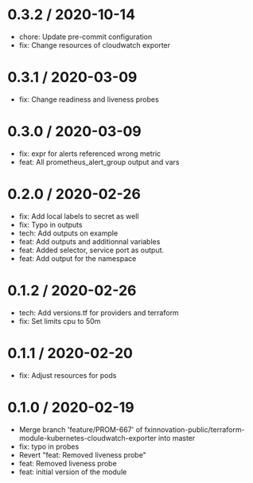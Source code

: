 
0.3.2 / 2020-10-14
==================

  * chore: Update pre-commit configuration
  * fix: Change resources of cloudwatch exporter

0.3.1 / 2020-03-09
==================

  * fix: Change readiness and liveness probes

0.3.0 / 2020-03-09
==================

  * fix: expr for alerts referenced wrong metric
  * feat: All prometheus_alert_group output and vars

0.2.0 / 2020-02-26
==================

  * fix: Add local labels to secret as well
  * fix: Typo in outputs
  * tech: Add outputs on example
  * feat: Add outputs and additionnal variables
  * feat: Added selector, service port as output.
  * feat: Add output for the namespace

0.1.2 / 2020-02-26
==================

  * tech: Add versions.tf for providers and terraform
  * fix: Set limits cpu to 50m

0.1.1 / 2020-02-20
==================

  * fix: Adjust resources for pods

0.1.0 / 2020-02-19
==================

  * Merge branch 'feature/PROM-667' of fxinnovation-public/terraform-module-kubernetes-cloudwatch-exporter into master
  * fix: typo in probes
  * Revert "feat: Removed liveness probe"
  * feat: Removed liveness probe
  * feat: initial version of the module
